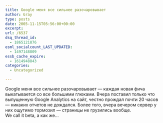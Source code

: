 ```yaml
---
title: Google меня все сильнее разочаровывает
author: Gray
type: posts
date: 2005-11-15T05:56:00+00:00
excerpt:
url: /6537
dsq_thread_id:
  - 1865121876
esml_socialcount_LAST_UPDATED:
  - 1497148809
essb_cache_expire:
  - 1614948843
categories:
  - Uncategorized

---
```








Google меня все сильнее разочаровывает &#8212; каждая новая фича выкатывается со все большими глюками. Вчера поставил только что выпущенную Google Analytics на сайт, честно прождал почти 20 часов &#8212; никаких отчетов не дождался. Более того, вчера вечером сервер у них ощутимо тормозил &#8212; страницы не грузились вообще.  
We call it beta, а как же&#8230;